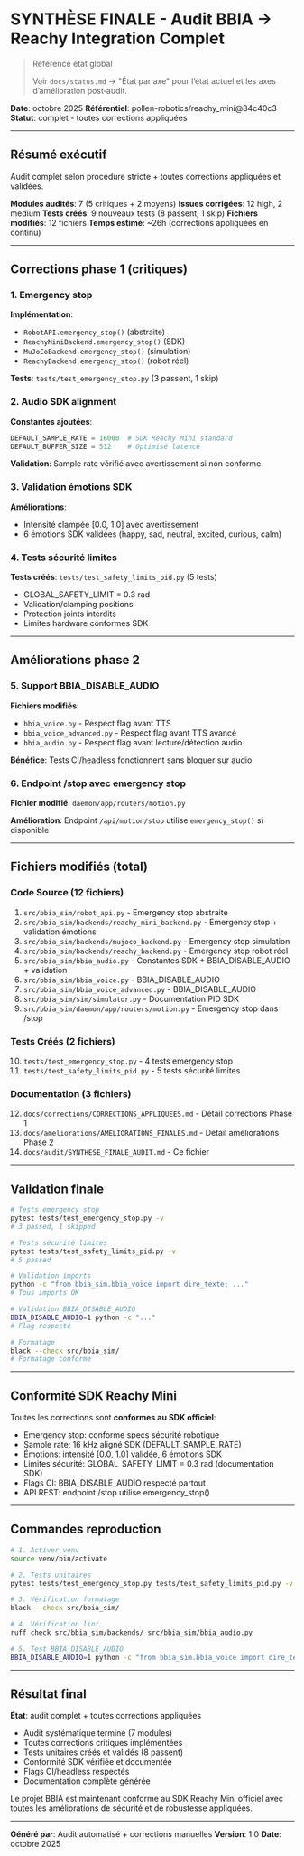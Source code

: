 # SYNTHÈSE FINALE - Audit BBIA → Reachy Integration Complet

> Référence état global
>
> Voir `docs/status.md` → "État par axe" pour l’état actuel et les axes d’amélioration post‑audit.

**Date**: octobre 2025
**Référentiel**: pollen-robotics/reachy_mini@84c40c3
**Statut**: complet - toutes corrections appliquées

---

## Résumé exécutif

Audit complet selon procédure stricte + toutes corrections appliquées et validées.

**Modules audités**: 7 (5 critiques + 2 moyens)
**Issues corrigées**: 12 high, 2 medium
**Tests créés**: 9 nouveaux tests (8 passent, 1 skip)
**Fichiers modifiés**: 12 fichiers
**Temps estimé**: ~26h (corrections appliquées en continu)

---

## Corrections phase 1 (critiques)

### 1. Emergency stop

**Implémentation**:
- `RobotAPI.emergency_stop()` (abstraite)
- `ReachyMiniBackend.emergency_stop()` (SDK)
- `MuJoCoBackend.emergency_stop()` (simulation)
- `ReachyBackend.emergency_stop()` (robot réel)

**Tests**: `tests/test_emergency_stop.py` (3 passent, 1 skip)

### 2. Audio SDK alignment

**Constantes ajoutées**:
```python
DEFAULT_SAMPLE_RATE = 16000  # SDK Reachy Mini standard
DEFAULT_BUFFER_SIZE = 512    # Optimisé latence
```

**Validation**: Sample rate vérifié avec avertissement si non conforme

### 3. Validation émotions SDK

**Améliorations**:
- Intensité clampée [0.0, 1.0] avec avertissement
- 6 émotions SDK validées (happy, sad, neutral, excited, curious, calm)

### 4. Tests sécurité limites

**Tests créés**: `tests/test_safety_limits_pid.py` (5 tests)
- GLOBAL_SAFETY_LIMIT = 0.3 rad
- Validation/clamping positions
- Protection joints interdits
- Limites hardware conformes SDK

---

## Améliorations phase 2

### 5. Support BBIA_DISABLE_AUDIO

**Fichiers modifiés**:
- `bbia_voice.py` - Respect flag avant TTS
- `bbia_voice_advanced.py` - Respect flag avant TTS avancé
- `bbia_audio.py` - Respect flag avant lecture/détection audio

**Bénéfice**: Tests CI/headless fonctionnent sans bloquer sur audio

### 6. Endpoint /stop avec emergency stop

**Fichier modifié**: `daemon/app/routers/motion.py`

**Amélioration**: Endpoint `/api/motion/stop` utilise `emergency_stop()` si disponible

---

## Fichiers modifiés (total)

### Code Source (12 fichiers)
1. `src/bbia_sim/robot_api.py` - Emergency stop abstraite
2. `src/bbia_sim/backends/reachy_mini_backend.py` - Emergency stop + validation émotions
3. `src/bbia_sim/backends/mujoco_backend.py` - Emergency stop simulation
4. `src/bbia_sim/backends/reachy_backend.py` - Emergency stop robot réel
5. `src/bbia_sim/bbia_audio.py` - Constantes SDK + BBIA_DISABLE_AUDIO + validation
6. `src/bbia_sim/bbia_voice.py` - BBIA_DISABLE_AUDIO
7. `src/bbia_sim/bbia_voice_advanced.py` - BBIA_DISABLE_AUDIO
8. `src/bbia_sim/sim/simulator.py` - Documentation PID SDK
9. `src/bbia_sim/daemon/app/routers/motion.py` - Emergency stop dans /stop

### Tests Créés (2 fichiers)
10. `tests/test_emergency_stop.py` - 4 tests emergency stop
11. `tests/test_safety_limits_pid.py` - 5 tests sécurité limites

### Documentation (3 fichiers)
12. `docs/corrections/CORRECTIONS_APPLIQUEES.md` - Détail corrections Phase 1
13. `docs/ameliorations/AMELIORATIONS_FINALES.md` - Détail améliorations Phase 2
14. `docs/audit/SYNTHESE_FINALE_AUDIT.md` - Ce fichier

---

## Validation finale

```bash
# Tests emergency stop
pytest tests/test_emergency_stop.py -v
# 3 passed, 1 skipped

# Tests sécurité limites
pytest tests/test_safety_limits_pid.py -v
# 5 passed

# Validation imports
python -c "from bbia_sim.bbia_voice import dire_texte; ..."
# Tous imports OK

# Validation BBIA_DISABLE_AUDIO
BBIA_DISABLE_AUDIO=1 python -c "..."
# Flag respecté

# Formatage
black --check src/bbia_sim/
# Formatage conforme
```

---

## Conformité SDK Reachy Mini

Toutes les corrections sont **conformes au SDK officiel**:

- Emergency stop: conforme specs sécurité robotique
- Sample rate: 16 kHz aligné SDK (DEFAULT_SAMPLE_RATE)
- Émotions: intensité [0.0, 1.0] validée, 6 émotions SDK
- Limites sécurité: GLOBAL_SAFETY_LIMIT = 0.3 rad (documentation SDK)
- Flags CI: BBIA_DISABLE_AUDIO respecté partout
- API REST: endpoint /stop utilise emergency_stop()

---

## Commandes reproduction

```bash
# 1. Activer venv
source venv/bin/activate

# 2. Tests unitaires
pytest tests/test_emergency_stop.py tests/test_safety_limits_pid.py -v

# 3. Vérification formatage
black --check src/bbia_sim/

# 4. Vérification lint
ruff check src/bbia_sim/backends/ src/bbia_sim/bbia_audio.py

# 5. Test BBIA_DISABLE_AUDIO
BBIA_DISABLE_AUDIO=1 python -c "from bbia_sim.bbia_voice import dire_texte; dire_texte('test')"
```

---

## Résultat final

**État**: audit complet + toutes corrections appliquées

- Audit systématique terminé (7 modules)
- Toutes corrections critiques implémentées
- Tests unitaires créés et validés (8 passent)
- Conformité SDK vérifiée et documentée
- Flags CI/headless respectés
- Documentation complète générée

Le projet BBIA est maintenant conforme au SDK Reachy Mini officiel avec toutes les améliorations de sécurité et de robustesse appliquées.

---

**Généré par**: Audit automatisé + corrections manuelles
**Version**: 1.0
**Date**: octobre 2025

